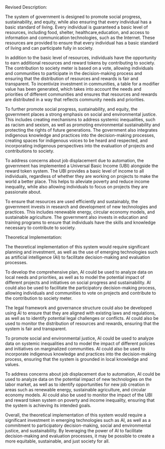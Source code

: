 Revised Description:

The system of government is designed to promote social progress, sustainability, and equity, while also ensuring that every individual has a basic standard of living. Every individual is guaranteed a basic level of resources, including food, shelter, healthcare,education, and access to information and communication technologies, such as the Internet. These resources are provided to ensure that every individual has a basic standard of living and can participate fully in society.

In addition to the basic level of resources, individuals have the opportunity to earn additional resources and reward tokens by contributing to society. The contribution to society meter is based on a vote, allowing individuals and communities to participate in the decision-making process and ensuring that the distribution of resources and rewards is fair and transparent. To incentivize investment in communities, a table for a modifier value has been generated, which takes into account the needs and priorities of different communities and ensures that resources and rewards are distributed in a way that reflects community needs and priorities.

To further promote social progress, sustainability, and equity, the government places a strong emphasis on social and environmental justice. This includes creating mechanisms to address systemic inequalities, such as racism and sexism, as well as promoting environmental sustainability and protecting the rights of future generations. The government also integrates indigenous knowledge and practices into the decision-making processes, creating spaces for indigenous voices to be heard and respected, and incorporating indigenous perspectives into the evaluation of projects and contributions to society.

To address concerns about job displacement due to automation, the government has implemented a Universal Basic Income (UBI) alongside the reward token system. The UBI provides a basic level of income to all individuals, regardless of whether they are working on projects to make the world a better place. This helps to alleviate poverty and reduce income inequality, while also allowing individuals to focus on projects they are passionate about.

To ensure that resources are used efficiently and sustainably, the government invests in research and development of new technologies and practices. This includes renewable energy, circular economy models, and sustainable agriculture. The government also invests in education and training programs to ensure that individuals have the skills and knowledge necessary to contribute to society.

Theoretical Implementation:

The theoretical implementation of this system would require significant planning and investment, as well as the use of emerging technologies such as artificial intelligence (AI) to facilitate decision-making and evaluation processes.

To develop the comprehensive plan, AI could be used to analyze data on local needs and priorities, as well as to model the potential impact of different projects and initiatives on social progress and sustainability. AI could also be used to facilitate the participatory decision-making process, allowing individuals and communities to vote on projects and contribute to the contribution to society meter.

The legal framework and governance structure could also be developed using AI to ensure that they are aligned with existing laws and regulations, as well as to identify potential legal challenges or conflicts. AI could also be used to monitor the distribution of resources and rewards, ensuring that the system is fair and transparent.

To promote social and environmental justice, AI could be used to analyze data on systemic inequalities and to model the impact of different policies and initiatives on marginalized communities. AI could also be used to incorporate indigenous knowledge and practices into the decision-making process, ensuring that the system is grounded in local knowledge and values.

To address concerns about job displacement due to automation, AI could be used to analyze data on the potential impact of new technologies on the labor market, as well as to identify opportunities for new job creation in areas such as renewable energy, sustainable agriculture, and circular economy models. AI could also be used to monitor the impact of the UBI and reward token system on poverty and income inequality, ensuring that the system is achieving its intended goals.

Overall, the theoretical implementation of this system would require a significant investment in emerging technologies such as AI, as well as a commitment to participatory decision-making, social and environmental justice, and sustainability. By leveraging the power of AI to facilitate decision-making and evaluation processes, it may be possible to create a more equitable, sustainable, and just society for all.
